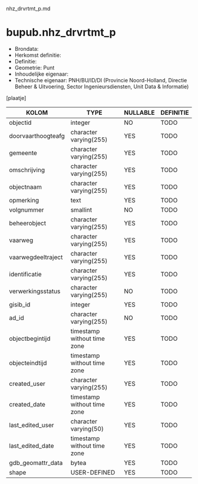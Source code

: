 nhz_drvrtmt_p.md

# bupub.nhz_drvrtmt_p


* Brondata: 
* Herkomst definitie: 
* Definitie: 
* Geometrie: Punt
* Inhoudelijke eigenaar: 
* Technische eigenaar: PNH/BU/ID/DI (Provincie Noord-Holland, Directie Beheer & Uitvoering, Sector Ingenieursdiensten, Unit Data & Informatie)

[plaatje]


|KOLOM                            |TYPE                       |NULLABLE|DEFINITIE|
|------                           |----                       |-----   |-----    |
|objectid                         |integer                    |NO      |TODO|
|doorvaarthoogteafg               |character varying(255)     |YES     |TODO|
|gemeente                         |character varying(255)     |YES     |TODO|
|omschrijving                     |character varying(255)     |YES     |TODO|
|objectnaam                       |character varying(255)     |YES     |TODO|
|opmerking                        |text                       |YES     |TODO|
|volgnummer                       |smallint                   |NO      |TODO|
|beheerobject                     |character varying(255)     |YES     |TODO|
|vaarweg                          |character varying(255)     |YES     |TODO|
|vaarwegdeeltraject               |character varying(255)     |YES     |TODO|
|identificatie                    |character varying(255)     |YES     |TODO|
|verwerkingsstatus                |character varying(255)     |NO      |TODO|
|gisib_id                         |integer                    |YES     |TODO|
|ad_id                            |character varying(255)     |NO      |TODO|
|objectbegintijd                  |timestamp without time zone|YES     |TODO|
|objecteindtijd                   |timestamp without time zone|YES     |TODO|
|created_user                     |character varying(255)     |YES     |TODO|
|created_date                     |timestamp without time zone|YES     |TODO|
|last_edited_user                 |character varying(50)      |YES     |TODO|
|last_edited_date                 |timestamp without time zone|YES     |TODO|
|gdb_geomattr_data                |bytea                      |YES     |TODO|
|shape                            |USER-DEFINED               |YES     |TODO|
